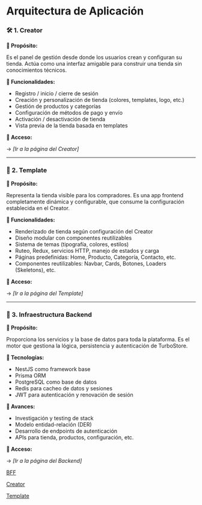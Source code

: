 # Arquitectura de Aplicación

### 🛠️ 1. Creator

**🎯 Propósito:**

Es el panel de gestión desde donde los usuarios crean y configuran su tienda. Actúa como una interfaz amigable para construir una tienda sin conocimientos técnicos.

**🧩 Funcionalidades:**

- Registro / inicio / cierre de sesión
- Creación y personalización de tienda (colores, templates, logo, etc.)
- Gestión de productos y categorías
- Configuración de métodos de pago y envío
- Activación / desactivación de tienda
- Vista previa de la tienda basada en templates

**📎 Acceso:**

→ *[Ir a la página del Creator]*

---

### 🎨 2. Template

**🎯 Propósito:**

Representa la tienda visible para los compradores. Es una app frontend completamente dinámica y configurable, que consume la configuración establecida en el Creator.

**🧩 Funcionalidades:**

- Renderizado de tienda según configuración del Creator
- Diseño modular con componentes reutilizables
- Sistema de temas (tipografía, colores, estilos)
- Ruteo, Redux, servicios HTTP, manejo de estados y carga
- Páginas predefinidas: Home, Producto, Categoría, Contacto, etc.
- Componentes reutilizables: Navbar, Cards, Botones, Loaders (Skeletons), etc.

**📎 Acceso:**

→ *[Ir a la página del Template]*

---

### 🧠 3. Infraestructura Backend

**🎯 Propósito:**

Proporciona los servicios y la base de datos para toda la plataforma. Es el motor que gestiona la lógica, persistencia y autenticación de TurboStore.

**🧩 Tecnologías:**

- NestJS como framework base
- Prisma ORM
- PostgreSQL como base de datos
- Redis para cacheo de datos y sesiones
- JWT para autenticación y renovación de sesión

**🧩 Avances:**

- Investigación y testing de stack
- Modelo entidad-relación (DER)
- Desarrollo de endpoints de autenticación
- APIs para tienda, productos, configuración, etc.

**📎 Acceso:**

→ *[Ir a la página del Backend]*

[BFF](Arquitectura%20de%20Aplicacio%CC%81n%201d60ec4380bd8048aa3cfd3aa71422b9/BFF%201d60ec4380bd80f28beaeac4903e79f8.md)

[Creator](Arquitectura%20de%20Aplicacio%CC%81n%201d60ec4380bd8048aa3cfd3aa71422b9/Creator%201d60ec4380bd8012a39df9ddf6c6f9e4.md)

[Template](Arquitectura%20de%20Aplicacio%CC%81n%201d60ec4380bd8048aa3cfd3aa71422b9/Template%201d60ec4380bd809fb46fc01e7d93e908.md)